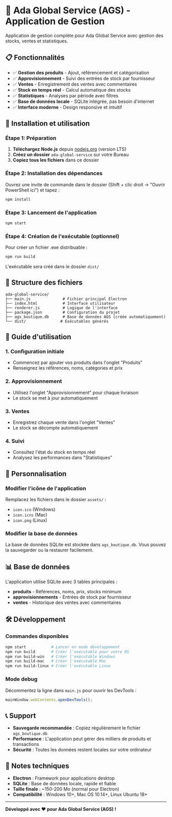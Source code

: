 # 🏪 Ada Global Service (AGS) - Application de Gestion

Application de gestion complète pour Ada Global Service avec gestion des stocks, ventes et statistiques.

## 📋 Fonctionnalités

- ✅ **Gestion des produits** - Ajout, référencement et catégorisation
- ✅ **Approvisionnement** - Suivi des entrées de stock par fournisseur
- ✅ **Ventes** - Enregistrement des ventes avec commentaires
- ✅ **Stock en temps réel** - Calcul automatique des stocks
- ✅ **Statistiques** - Analyses par période avec filtres
- ✅ **Base de données locale** - SQLite intégrée, pas besoin d'internet
- ✅ **Interface moderne** - Design responsive et intuitif

## 🚀 Installation et utilisation

### Étape 1: Préparation

1. **Téléchargez Node.js** depuis [nodejs.org](https://nodejs.org) (version LTS)
2. **Créez un dossier** `ada-global-service` sur votre Bureau
3. **Copiez tous les fichiers** dans ce dossier

### Étape 2: Installation des dépendances

Ouvrez une invite de commande dans le dossier (Shift + clic droit → "Ouvrir PowerShell ici") et tapez :

```bash
npm install
```

### Étape 3: Lancement de l'application

```bash
npm start
```

### Étape 4: Création de l'exécutable (optionnel)

Pour créer un fichier .exe distribuable :

```bash
npm run build
```

L'exécutable sera créé dans le dossier `dist/`

## 📁 Structure des fichiers

```
ada-global-service/
├── main.js              # Fichier principal Electron
├── index.html           # Interface utilisateur
├── renderer.js          # Logique de l'interface
├── package.json         # Configuration du projet
├── ags_boutique.db      # Base de données AGS (créée automatiquement)
└── dist/               # Exécutables générés
```

## 🎯 Guide d'utilisation

### 1. Configuration initiale

- Commencez par ajouter vos produits dans l'onglet "Produits"
- Renseignez les références, noms, catégories et prix

### 2. Approvisionnement

- Utilisez l'onglet "Approvisionnement" pour chaque livraison
- Le stock se met à jour automatiquement

### 3. Ventes

- Enregistrez chaque vente dans l'onglet "Ventes"
- Le stock se décompte automatiquement

### 4. Suivi

- Consultez l'état du stock en temps réel
- Analysez les performances dans "Statistiques"

## 🔧 Personnalisation

### Modifier l'icône de l'application

Remplacez les fichiers dans le dossier `assets/` :

- `icon.ico` (Windows)
- `icon.icns` (Mac)
- `icon.png` (Linux)

### Modifier la base de données

La base de données SQLite est stockée dans `ags_boutique.db`. Vous pouvez la sauvegarder ou la restaurer facilement.

## 📊 Base de données

L'application utilise SQLite avec 3 tables principales :

- **produits** - Références, noms, prix, stocks minimum
- **approvisionnements** - Entrées de stock par fournisseur
- **ventes** - Historique des ventes avec commentaires

## 🛠️ Développement

### Commandes disponibles

```bash
npm start           # Lancer en mode développement
npm run build       # Créer l'exécutable pour votre OS
npm run build-win   # Créer l'exécutable Windows
npm run build-mac   # Créer l'exécutable Mac
npm run build-linux # Créer l'exécutable Linux
```

### Mode debug

Décommentez la ligne dans `main.js` pour ouvrir les DevTools :

```javascript
mainWindow.webContents.openDevTools();
```

## 📞 Support

- **Sauvegarde recommandée** : Copiez régulièrement le fichier `ags_boutique.db`
- **Performance** : L'application peut gérer des milliers de produits et transactions
- **Sécurité** : Toutes les données restent locales sur votre ordinateur

## 📝 Notes techniques

- **Electron** : Framework pour applications desktop
- **SQLite** : Base de données locale, rapide et fiable
- **Taille finale** : ~150-200 Mo (normal pour Electron)
- **Compatibilité** : Windows 10+, Mac OS 10.14+, Linux Ubuntu 18+

---

**Développé avec ❤️ pour Ada Global Service (AGS) !**
